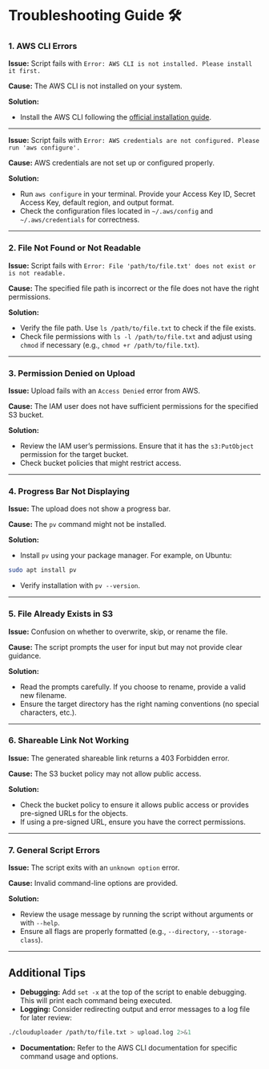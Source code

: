 # Troubleshooting Guide 🛠️

### 1. AWS CLI Errors
**Issue:** Script fails with `Error: AWS CLI is not installed. Please install it first.`

**Cause:** The AWS CLI is not installed on your system.

**Solution:**
- Install the AWS CLI following the [official installation guide](https://aws.amazon.com/cli/).

<hr/>

**Issue:** Script fails with `Error: AWS credentials are not configured. Please run 'aws configure'.`

**Cause:** AWS credentials are not set up or configured properly.

**Solution:**
- Run `aws configure` in your terminal. Provide your Access Key ID, Secret Access Key, default region, and output format.
- Check the configuration files located in `~/.aws/config` and `~/.aws/credentials` for correctness.

<hr/>

### 2. File Not Found or Not Readable
**Issue:** Script fails with `Error: File 'path/to/file.txt' does not exist or is not readable.`

**Cause:** The specified file path is incorrect or the file does not have the right permissions.

**Solution:**

- Verify the file path. Use `ls /path/to/file.txt` to check if the file exists.
- Check file permissions with `ls -l /path/to/file.txt` and adjust using `chmod` if necessary (e.g., `chmod +r /path/to/file.txt`).

<hr/>

### 3. Permission Denied on Upload
**Issue:** Upload fails with an `Access Denied` error from AWS.

**Cause:** The IAM user does not have sufficient permissions for the specified S3 bucket.

**Solution:**

- Review the IAM user’s permissions. Ensure that it has the `s3:PutObject` permission for the target bucket.
- Check bucket policies that might restrict access.

<hr/>

### 4. Progress Bar Not Displaying
**Issue:** The upload does not show a progress bar.

**Cause:** The `pv` command might not be installed.

**Solution:**

- Install `pv` using your package manager. For example, on Ubuntu:
```bash
sudo apt install pv
```

- Verify installation with `pv --version`.

<hr/>

### 5. File Already Exists in S3
**Issue:** Confusion on whether to overwrite, skip, or rename the file.

**Cause:** The script prompts the user for input but may not provide clear guidance.

**Solution:**

- Read the prompts carefully. If you choose to rename, provide a valid new filename.
- Ensure the target directory has the right naming conventions (no special characters, etc.).

<hr/>

### 6. Shareable Link Not Working
**Issue:** The generated shareable link returns a 403 Forbidden error.

**Cause:** The S3 bucket policy may not allow public access.

**Solution:**

- Check the bucket policy to ensure it allows public access or provides pre-signed URLs for the objects.
- If using a pre-signed URL, ensure you have the correct permissions.

<hr/>

### 7. General Script Errors
**Issue:** The script exits with an `unknown option` error.

**Cause:** Invalid command-line options are provided.

**Solution:**

- Review the usage message by running the script without arguments or with `--help`.
- Ensure all flags are properly formatted (e.g., `--directory`, `--storage-class`).

<hr/>

## Additional Tips
- **Debugging:** Add `set -x` at the top of the script to enable debugging. This will print each command being executed.
- **Logging:** Consider redirecting output and error messages to a log file for later review:
```bash
./clouduploader /path/to/file.txt > upload.log 2>&1
```
- **Documentation:** Refer to the AWS CLI documentation for specific command usage and options.
